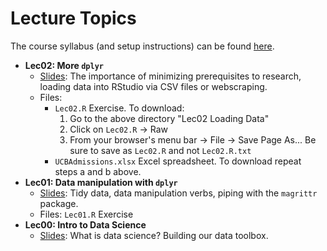 # Lecture Topics

The course syllabus (and setup instructions) can be found [here](http://rudeboybert.github.io/pages/teaching/courses/MATH216/2016-02.html).


* **Lec02: More `dplyr`**
    + <a href="http://rpubs.com/rudeboybert/MATH216_Lec02" target="_blank">Slides</a>: The importance of minimizing prerequisites to research, loading data into RStudio via CSV files or webscraping.
    + Files:
        * `Lec02.R` Exercise. To download:
            1. Go to the above directory "Lec02 Loading Data"
            1. Click on `Lec02.R` -> Raw
            1. From your browser's menu bar -> File -> Save Page As... Be sure to save as `Lec02.R` and not `Lec02.R.txt`
        * `UCBAdmissions.xlsx` Excel spreadsheet. To download repeat steps a and b above.
* **Lec01: Data manipulation with `dplyr`**
    + <a href="http://rpubs.com/rudeboybert/MATH216_Lec01" target="_blank">Slides</a>: Tidy data, data manipulation verbs, piping with the `magrittr` package.
    + Files: `Lec01.R` Exercise
* **Lec00: Intro to Data Science**
    + <a href="http://rpubs.com/rudeboybert/MATH216_Lec00" target="_blank">Slides</a>: What is data science? Building our data toolbox.
    
    
    